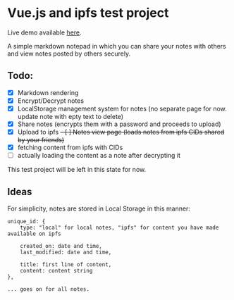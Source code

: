 # Vue.js and ipfs test project

Live demo available [here](https://fireworks-in-day.surge.sh/).

A simple markdown notepad in which you can share your notes with others and view notes posted by others securely.
 
## Todo:
- [x] Markdown rendering
- [x] Encrypt/Decrypt notes
- [x] LocalStorage management system for notes (no separate page for now. update note with epty text to delete)
- [x] Share notes (encrypts them with a password and proceeds to upload)
- [x] Upload to ipfs
~~- [ ] Notes view page (loads notes from ipfs CIDs shared by your friends)~~
- [x] fetching content from ipfs with CIDs
- [ ] actually loading the content as a note after decrypting it

This test project will be left in this state for now.

## Ideas
For simplicity, notes are stored in Local Storage in this manner:

```
unique_id: {
    type: "local" for local notes, "ipfs" for content you have made available on ipfs

    created_on: date and time,
    last_modified: date and time,

    title: first line of content,
    content: content string
},

... goes on for all notes.

```
